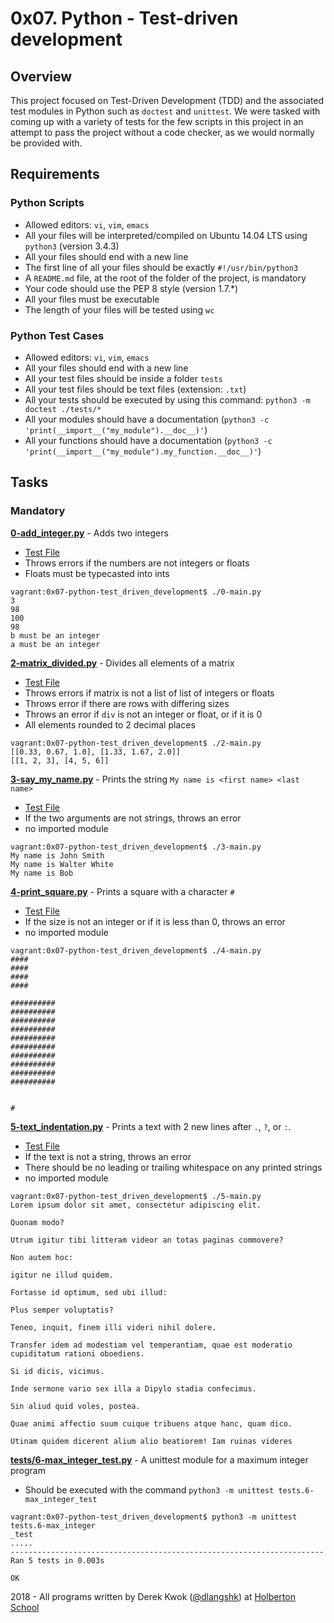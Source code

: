 # 0x07. Python - Test-driven development

## Overview
This project focused on Test-Driven Development (TDD) and the associated test modules in Python such as `doctest` and `unittest`. We were tasked with coming up with a variety of tests for the few scripts in this project in an attempt to pass the project without a code checker, as we would normally be provided with.

## Requirements
### Python Scripts
* Allowed editors: `vi`, `vim`, `emacs`
* All your files will be interpreted/compiled on Ubuntu 14.04 LTS using `python3` (version 3.4.3)
* All your files should end with a new line
* The first line of all your files should be exactly `#!/usr/bin/python3`
* A `README.md` file, at the root of the folder of the project, is mandatory
* Your code should use the PEP 8 style (version 1.7.*)
* All your files must be executable
* The length of your files will be tested using `wc`

### Python Test Cases
* Allowed editors: `vi`, `vim`, `emacs`
* All your files should end with a new line
* All your test files should be inside a folder `tests`
* All your test files should be text files (extension: `.txt`)
* All your tests should be executed by using this command: `python3 -m doctest ./tests/*`
* All your modules should have a documentation (`python3 -c 'print(__import__("my_module").__doc__)'`)
* All your functions should have a documentation (`python3 -c 'print(__import__("my_module").my_function.__doc__)'`)

## Tasks
### Mandatory
**[0-add_integer.py](0-add_integer.py)** - Adds two integers
* [Test File](tests/0-add_integer.txt)
* Throws errors if the numbers are not integers or floats
* Floats must be typecasted into ints
```
vagrant:0x07-python-test_driven_development$ ./0-main.py
3
98
100
98
b must be an integer
a must be an integer
```

**[2-matrix_divided.py](2-matrix_divided.py)** - Divides all elements of a matrix
* [Test File](tests/2-matrix_divided.txt)
* Throws errors if matrix is not a list of list of integers or floats
* Throws error if there are rows with differing sizes
* Throws an error if `div` is not an integer or float, or if it is 0
* All elements rounded to 2 decimal places
```
vagrant:0x07-python-test_driven_development$ ./2-main.py
[[0.33, 0.67, 1.0], [1.33, 1.67, 2.0]]
[[1, 2, 3], [4, 5, 6]]
```

**[3-say_my_name.py](3-say_my_name.py)** - Prints the string `My name is <first name> <last name>`
* [Test File](tests/3-say_my_name.txt)
* If the two arguments are not strings, throws an error
* no imported module
```
vagrant:0x07-python-test_driven_development$ ./3-main.py
My name is John Smith
My name is Walter White
My name is Bob
```

**[4-print_square.py](4-print_square.py)** - Prints a square with a character `#`
* [Test File](tests/4-print_square.txt)
* If the size is not an integer or if it is less than 0, throws an error
* no imported module
```
vagrant:0x07-python-test_driven_development$ ./4-main.py
####
####
####
####

##########
##########
##########
##########
##########
##########
##########
##########
##########
##########


#
```

**[5-text_indentation.py](5-text_indentation.py)** - Prints a text with 2 new lines after `.`, `?`, or `:`. 
* [Test File](tests/5-text_indentation.txt)
* If the text is not a string, throws an error
* There should be no leading or trailing whitespace on any printed strings
* no imported module
```
vagrant:0x07-python-test_driven_development$ ./5-main.py
Lorem ipsum dolor sit amet, consectetur adipiscing elit.

Quonam modo?

Utrum igitur tibi litteram videor an totas paginas commovere?

Non autem hoc:

igitur ne illud quidem.

Fortasse id optimum, sed ubi illud:

Plus semper voluptatis?

Teneo, inquit, finem illi videri nihil dolere.

Transfer idem ad modestiam vel temperantiam, quae est moderatio cupiditatum rationi oboediens.

Si id dicis, vicimus.

Inde sermone vario sex illa a Dipylo stadia confecimus.

Sin aliud quid voles, postea.

Quae animi affectio suum cuique tribuens atque hanc, quam dico.

Utinam quidem dicerent alium alio beatiorem! Iam ruinas videres
```

**[tests/6-max_integer_test.py](tests/6-max_integer_test.py)** - A unittest module for a maximum integer program
* Should be executed with the command `python3 -m unittest tests.6-max_integer_test`
```
vagrant:0x07-python-test_driven_development$ python3 -m unittest tests.6-max_integer
_test
.....
----------------------------------------------------------------------
Ran 5 tests in 0.003s

OK

```

2018 - All programs written by Derek Kwok ([@dlangshk](https://twitter.com/dlangshk)) at [Holberton School](https://www.holbertonschool.com/)
